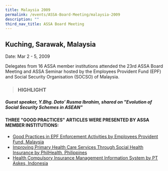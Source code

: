```yaml
---
title: Malaysia 2009
permalink: /events/ASSA-Board-Meeting/malaysia-2009
description: ""
third_nav_title: ASSA Board Meeting
---
```

## Kuching, Sarawak, Malaysia
Date: Mar 2 - 5, 2009

Delegates from 16 ASSA member institutions attended the 23rd ASSA Board Meeting and ASSA Seminar hosted by the Employees Provident Fund (EPF) and Social Security Organisation (SOCSO) of Malaysia.

> ### HIGHLIGHT



##### Guest speaker, Y.Bhg. Dato’ Rusma Ibrahim, shared on "Evolution of Social Security Schemes in ASEAN"

#### THREE "GOOD PRACTICES" ARTICLES WERE PRESENTED BY ASSA MEMBER INSTITUTIONS:


* [Good Practices in EPF Enforcement Activities by Employees Provident Fund, Malaysia](/files/ASSA%20Board%20Meeting/Malaysia%202009/Good%20Practices%20in%20EPF%20Enforcement%20Activities%20by%20Employees%20Provident%20Fund,%20Malaysia.pdf)
* [Improving Primary Health Care Services Through Social Health Insurance by PhilHealth, Philippines](/files/ASSA%20Board%20Meeting/Malaysia%202009/Improving%20Primary%20Health%20Care%20Services%20Through%20Social%20Health%20Insurance%20by%20PhilHealth.pdf)
* [Health Compulsory Insurance Management Information System by PT Askes, Indonesia](/files/ASSA%20Board%20Meeting/Malaysia%202009/Health%20Compulsory%20Insurance%20Management%20Information%20System%20by%20PT%20Askes,%20Indonesia.pdf)